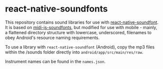 # react-native-soundfonts

This repository contains sound libraries for use with [react-native-soundfont](https://www.npmjs.com/package/react-native-soundfont). It is based on [midi-js-soundfonts](https://github.com/gleitz/midi-js-soundfonts), but modified for use with mobile - mainly, a flattened directory structure with lowercase, underscored, filenames to obey Android's resource naming requirements.

To use a library with `react-native-soundfont` (Android), copy the mp3 files within the /sounds folder directly into `android/app/src/main/res/raw`.

Instrument names can be found in the `names.json`.
